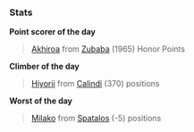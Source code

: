 

### Stats

**Point scorer of the day**
>[Akhiroa](/#/character/Zubaba/43730) from [Zubaba](/#/ranking/Zubaba)  (1965) Honor Points


**Climber of the day**
>[Hiyorii](/#/character/Calindi/574723) from [Calindi](/#/ranking/Calindi)  (370) positions


**Worst of the day**
>[Milako](/#/character/Spatalos/930696) from [Spatalos](/#/ranking/Spatalos)  (-5) positions



